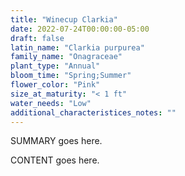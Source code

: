 ```yaml
---
title: "Winecup Clarkia"
date: 2022-07-24T00:00:00-05:00
draft: false
latin_name: "Clarkia purpurea"
family_name: "Onagraceae"
plant_type: "Annual"
bloom_time: "Spring;Summer"
flower_color: "Pink"
size_at_maturity: "< 1 ft"
water_needs: "Low"
additional_characteristices_notes: ""
---
```


SUMMARY goes here.

<!--more-->

CONTENT goes here.
